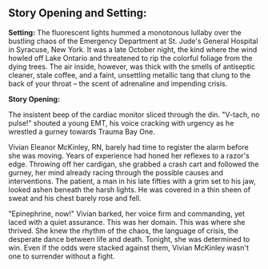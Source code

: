 ## Story Opening and Setting:

**Setting:** The fluorescent lights hummed a monotonous lullaby over the bustling chaos of the Emergency Department at St. Jude's General Hospital in Syracuse, New York. It was a late October night, the kind where the wind howled off Lake Ontario and threatened to rip the colorful foliage from the dying trees. The air inside, however, was thick with the smells of antiseptic cleaner, stale coffee, and a faint, unsettling metallic tang that clung to the back of your throat – the scent of adrenaline and impending crisis.

**Story Opening:**

The insistent beep of the cardiac monitor sliced through the din. "V-tach, no pulse!" shouted a young EMT, his voice cracking with urgency as he wrestled a gurney towards Trauma Bay One.

Vivian Eleanor McKinley, RN, barely had time to register the alarm before she was moving. Years of experience had honed her reflexes to a razor's edge. Throwing off her cardigan, she grabbed a crash cart and followed the gurney, her mind already racing through the possible causes and interventions. The patient, a man in his late fifties with a grim set to his jaw, looked ashen beneath the harsh lights. He was covered in a thin sheen of sweat and his chest barely rose and fell.

"Epinephrine, now!" Vivian barked, her voice firm and commanding, yet laced with a quiet assurance. This was her domain. This was where she thrived. She knew the rhythm of the chaos, the language of crisis, the desperate dance between life and death. Tonight, she was determined to win. Even if the odds were stacked against them, Vivian McKinley wasn't one to surrender without a fight.
